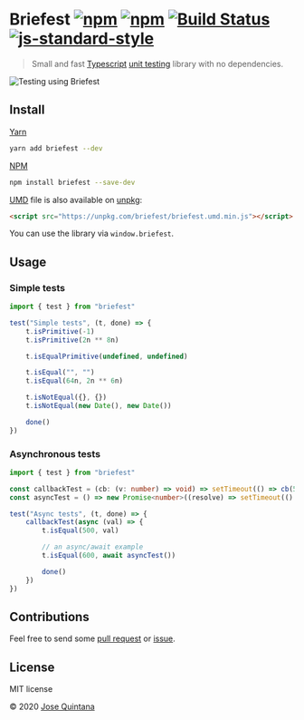 # Briefest [![npm](https://img.shields.io/npm/v/briefest.svg)](https://www.npmjs.com/package/briefest) [![npm](https://img.shields.io/npm/dt/briefest.svg)](https://www.npmjs.com/package/briefest) [![Build Status](https://travis-ci.com/joseluisq/briefest.svg?token=qB1iXZPP7iKjyeqfe4pA&branch=master)](https://travis-ci.com/joseluisq/briefest) [![js-standard-style](https://img.shields.io/badge/code%20style-standard-brightgreen.svg)](http://standardjs.com/)

> Small and fast [Typescript](https://www.typescriptlang.org/) [unit testing](https://en.wikipedia.org/wiki/Unit_testing) library with no dependencies.

![Testing using Briefest](https://user-images.githubusercontent.com/1700322/75292053-c0cd4880-5823-11ea-9a0a-1637cce7b7d8.png)

## Install

[Yarn](https://github.com/yarnpkg/)

```sh
yarn add briefest --dev
```

[NPM](https://www.npmjs.com/)

```sh
npm install briefest --save-dev
```

[UMD](https://github.com/umdjs/umd/) file is also available on [unpkg](https://unpkg.com):

```html
<script src="https://unpkg.com/briefest/briefest.umd.min.js"></script>
```

You can use the library via `window.briefest`.

## Usage

### Simple tests

```ts
import { test } from "briefest"

test("Simple tests", (t, done) => {
    t.isPrimitive(-1)
    t.isPrimitive(2n ** 8n)

    t.isEqualPrimitive(undefined, undefined)

    t.isEqual("", "")
    t.isEqual(64n, 2n ** 6n)

    t.isNotEqual({}, {})
    t.isNotEqual(new Date(), new Date())

    done()
})
```

### Asynchronous tests

```ts
import { test } from "briefest"

const callbackTest = (cb: (v: number) => void) => setTimeout(() => cb(500), 200)
const asyncTest = () => new Promise<number>((resolve) => setTimeout(() => resolve(600), 100))

test("Async tests", (t, done) => {
    callbackTest(async (val) => {
        t.isEqual(500, val)

        // an async/await example
        t.isEqual(600, await asyncTest())

        done()
    })
})
```

## Contributions
Feel free to send some [pull request](https://github.com/joseluisq/briefest/pulls) or [issue](https://github.com/joseluisq/briefest/issues).

## License
MIT license

© 2020 [Jose Quintana](http://git.io/joseluisq)
